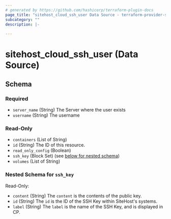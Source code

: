 ```yaml
---
# generated by https://github.com/hashicorp/terraform-plugin-docs
page_title: "sitehost_cloud_ssh_user Data Source - terraform-provider-sitehost"
subcategory: ""
description: |-
  
---
```


# sitehost_cloud_ssh_user (Data Source)





<!-- schema generated by tfplugindocs -->
## Schema

### Required

- `server_name` (String) The Server where the user exists
- `username` (String) The username

### Read-Only

- `containers` (List of String)
- `id` (String) The ID of this resource.
- `read_only_config` (Boolean)
- `ssh_key` (Block Set) (see [below for nested schema](#nestedblock--ssh_key))
- `volumes` (List of String)

<a id="nestedblock--ssh_key"></a>
### Nested Schema for `ssh_key`

Read-Only:

- `content` (String) The `content` is the contents of the public key.
- `id` (String) The `id` is the ID of the SSH Key within SiteHost's systems.
- `label` (String) The `label` is the name of the SSH Key, and is displayed in CP.


